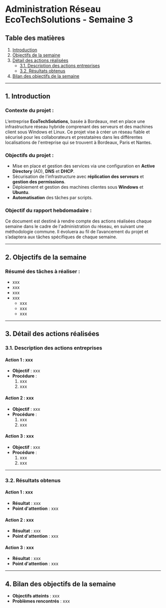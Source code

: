 # Administration Réseau EcoTechSolutions - Semaine 3

## Table des matières

1. [Introduction](#1-introduction)
2. [Objectifs de la semaine](#2-objectifs-de-la-semaine)
3. [Détail des actions réalisées](#3-détail-des-actions-réalisées)
    - [3.1. Description des actions entreprises](#31-description-des-actions-entreprises)
    - [3.2. Résultats obtenus](#32-résultats-obtenus)
6. [Bilan des objectifs de la semaine](#6-bilan-des-objectifs-de-la-semaine)

---

## 1. Introduction

### Contexte du projet :
L’entreprise **EcoTechSolutions**, basée à Bordeaux, met en place une infrastructure réseau hybride comprenant des serveurs et des machines client sous Windows et Linux. Ce projet vise à créer un réseau fiable et sécurisé pour les collaborateurs et prestataires dans les différentes localisations de l'entreprise qui se trouvent à Bordeaux, Paris et Nantes.

### Objectifs du projet :
- Mise en place et gestion des services via une configuration en **Active Directory** (AD), **DNS** et **DHCP**.
- Sécurisation de l'infrastructure avec **réplication des serveurs** et **gestion des permissions**.
- Déploiement et gestion des machines clientes sous **Windows** et **Ubuntu**.
- **Automatisation** des tâches par scripts.

### Objectif du rapport hebdomadaire :
Ce document est destiné à rendre compte des actions réalisées chaque semaine dans le cadre de l'administration du réseau, en suivant une méthodologie commune. Il évoluera au fil de l’avancement du projet et s’adaptera aux tâches spécifiques de chaque semaine.

---

## 2. Objectifs de la semaine

### Résumé des tâches à réaliser :
- xxx
- xxx
- xxx
- xxx
  - xxx
  - xxx
  - xxx

---

## 3. Détail des actions réalisées

### 3.1. Description des actions entreprises

#### Action 1 : xxx
- **Objectif** : xxx
- **Procédure** :
  1. xxx
  2. xxx

#### Action 2 : xxx
- **Objectif** : xxx
- **Procédure** :
  1. xxx
  2. xxx

#### Action 3 : xxx
- **Objectif** : xxx
- **Procédure** :
  1. xxx
  2. xxx

---

### 3.2. Résultats obtenus

#### Action 1 : xxx
- **Résultat** : xxx
- **Point d'attention** : xxx

#### Action 2 : xxx
- **Résultat** : xxx
- **Point d'attention** : xxx

#### Action 3 : xxx
- **Résultat** : xxx
- **Point d'attention** : xxx
  
---

## 4. Bilan des objectifs de la semaine

- **Objectifs atteints** : xxx
- **Problèmes rencontrés** : xxx
